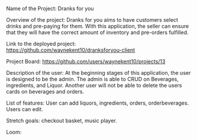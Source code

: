 Name of the Project: Dranks for you


Overview of the project: Dranks for you aims to have customers select drinks and pre-paying for them. With this application, the seller can ensure that they will have the correct amount of inventory and pre-orders fulfilled. 

Link to the deployed project: https://github.com/waynekent10/dranksforyou-client


Project Board: https://github.com/users/waynekent10/projects/13


Description of the user: At the beginning stages of this application, the user is designed to be the admin. The admin is able to CRUD on Beverages, ingredients, and Liquor. 
Another user will not be able to delete the users cards on beverages and orders. 


List of features: User can add liquors, ingredients, orders, orderbeverages. Users can edit. 

Stretch goals: checkout basket, music player. 

Loom: 

